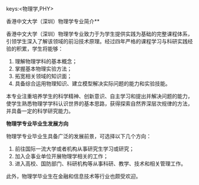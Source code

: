 keys:<物理学,PHY>


香港中文大学（深圳）物理学专业简介**

香港中文大学（深圳）物理学专业致力于为学生提供实践为基础的完整课程体系，引领学生深入了解该领域的前沿技术原理。经过四年严格的课程学习与科研实践经验的积累，学生将能够：

1. 理解物理学科的基本概念；
2. 掌握基本物理实验方法；
3. 拓宽相关领域的知识面；
4. 具备综合运用物理知识、建立模型解决实际问题的能力和实验技能。

本专业注重培养学生的科学精神、创新意识、自主学习和提出并解决问题的能力，使学生熟悉物理学学科认识世界的基本思路，获得探索自然界深层次规律的方法，并具备一定的科学研究能力。

**物理学专业毕业生发展方向**

物理学专业毕业生具备广泛的发展前景，可选择以下几个方向：

1. 前往国际一流大学或者机构从事研究生学习或研究；
2. 加入企事业单位开展物理学相关的工作；
3. 进入高校、国防部门、科研机构等从事科研、教学、技术和相关管理工作。

此外，物理学毕业生在金融和信息技术等行业也颇受欢迎。